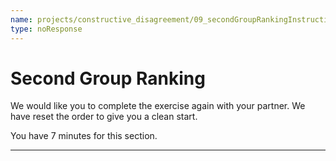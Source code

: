 ```yaml
---
name: projects/constructive_disagreement/09_secondGroupRankingInstructions.md
type: noResponse
---
```


# Second Group Ranking

We would like you to complete the exercise again with your partner. We have reset the order to give you a clean start.

You have 7 minutes for this section.

---
